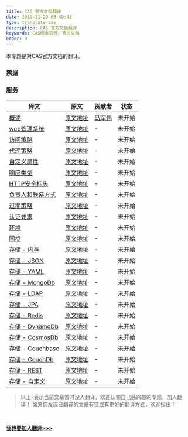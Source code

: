 ```yaml
---
title: CAS 官方文档翻译
date: 2019-11-29 08:49:43
type: translate-cas
description: CAS 官方文档翻译
keywords: CAS服务管理，官方文档
order: 0
---
```


本专题是对CAS官方文档的翻译。

### 票据

### 服务
译文 | 原文 | 贡献者 | 状态
---|---|---|---
[概述](services-overview.html)  |  [原文地址](https://apereo.github.io/cas/6.0.x/services/Service-Management.html) | [马军伟](https://github.com/417511458) | 未开始
[web管理系统](services-web-management.html) | [原文地址](https://apereo.github.io/cas/6.0.x/services/Installing-ServicesMgmt-Webapp.html) | - | 未开始
[访问策略](services-access-strategy.html) | [原文地址](https://apereo.github.io/cas/6.0.x/services/Configuring-Service-Access-Strategy.html) | - | 未开始
[代理策略](services-proxy-policy.html) | [原文地址](https://apereo.github.io/cas/6.0.x/services/Configuring-Service-Proxy-Policy.html) | - | 未开始
[自定义属性](services-custom-properties.html) | [原文地址](https://apereo.github.io/cas/6.0.x/services/Configuring-Service-Custom-Properties.html) | - | 未开始
[响应类型](services-response-type.html) | [原文地址](https://apereo.github.io/cas/6.0.x/services/Configuring-Service-Response-Type.html) | - | 未开始
[HTTP安全标头](services-http-security-headers.html) | [原文地址](https://apereo.github.io/cas/6.0.x/services/Configuring-Service-Http-Security-Headers.html) | - | 未开始
[负责人和联系方式](services-contacts-and-owners.html) | [原文地址](https://apereo.github.io/cas/6.0.x/services/Configuring-Service-Contacts.html) | - | 未开始
[过期策略](services-expiration-policy.html) | [原文地址](https://apereo.github.io/cas/6.0.x/services/Configuring-Service-Expiration-Policy.html) | - | 未开始
[认证要求](services-required-auth.html) | [原文地址](https://apereo.github.io/cas/6.0.x/services/Configuring-Service-Required-AuthN.html) | - | 未开始
[环境](services-environments.html) | [原文地址](https://apereo.github.io/cas/6.0.x/services/Configuring-Service-Environments.html) | - | 未开始
[同步](services-replication.html) | [原文地址](https://apereo.github.io/cas/6.0.x/services/Configuring-Service-Replication.html) | - | 未开始
[存储 - 内存](services-storage-inmemory.html) | [原文地址](https://apereo.github.io/cas/6.0.x/services/InMemory-Service-Management.html) | - | 未开始
[存储 - JSON](services-storage-json.html) | [原文地址](https://apereo.github.io/cas/6.0.x/services/JSON-Service-Management.html) | - | 未开始
[存储 - YAML](services-storage-yaml.html) | [原文地址](https://apereo.github.io/cas/6.0.x/services/YAML-Service-Management.html) | - | 未开始
[存储 - MongoDb](services-storage-mongodb.html) | [原文地址](https://apereo.github.io/cas/6.0.x/services/MongoDb-Service-Management.html) | - | 未开始
[存储 - LDAP](services-storage-ldap.html) | [原文地址](https://apereo.github.io/cas/6.0.x/services/LDAP-Service-Management.html) | - | 未开始
[存储 - JPA](services-storage-jpa.html) | [原文地址](https://apereo.github.io/cas/6.0.x/services/JPA-Service-Management.html) | - | 未开始
[存储 - Redis](services-storage-redis.html) | [原文地址](https://apereo.github.io/cas/6.0.x/services/Redis-Service-Management.html) | - | 未开始
[存储 - DynamoDb](services-storage-dynamodb.html) | [原文地址](https://apereo.github.io/cas/6.0.x/services/DynamoDb-Service-Management.html) | - | 未开始
[存储 - CosmosDb](services-storage-cosmosdb.html) | [原文地址](https://apereo.github.io/cas/6.0.x/services/CosmosDb-Service-Management.html) | - | 未开始
[存储 - Couchbase](services-storage-couchbase.html) | [原文地址](https://apereo.github.io/cas/6.0.x/services/Couchbase-Service-Management.html) | - | 未开始
[存储 - CouchDb](services-storage-couchdb.html) | [原文地址](https://apereo.github.io/cas/6.0.x/services/CouchDb-Service-Management.html) | - | 未开始
[存储 - REST](services-storage-rest.html) | [原文地址](https://apereo.github.io/cas/6.0.x/services/REST-Service-Management.html) | - | 未开始
[存储 - 自定义](services-storage-custom.html) | [原文地址](https://apereo.github.io/cas/6.0.x/services/Custom-Service-Management.html) | - | 未开始


> 以上`-`表示当前文章暂时没人翻译，欢迎认领自己感兴趣的专题，加入翻译！
> 如果您发现已翻译的文章有错或有更好的翻译方式，欢迎指出！


<br />

**[我也要加入翻译>>>](/translate/join.html)**

<br />







